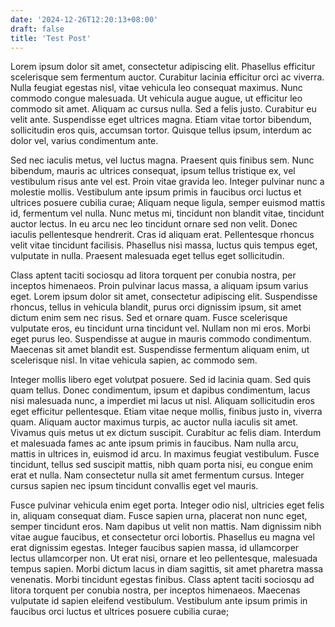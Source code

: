 ```yaml
---
date: '2024-12-26T12:20:13+08:00'
draft: false
title: 'Test Post'
---
```


Lorem ipsum dolor sit amet, consectetur adipiscing elit. Phasellus efficitur scelerisque sem fermentum auctor. Curabitur lacinia efficitur orci ac viverra. Nulla feugiat egestas nisl, vitae vehicula leo consequat maximus. Nunc commodo congue malesuada. Ut vehicula augue augue, ut efficitur leo commodo sit amet. Aliquam ac cursus nulla. Sed a felis justo. Curabitur eu velit ante. Suspendisse eget ultrices magna. Etiam vitae tortor bibendum, sollicitudin eros quis, accumsan tortor. Quisque tellus ipsum, interdum ac dolor vel, varius condimentum ante.

Sed nec iaculis metus, vel luctus magna. Praesent quis finibus sem. Nunc bibendum, mauris ac ultrices consequat, ipsum tellus tristique ex, vel vestibulum risus ante vel est. Proin vitae gravida leo. Integer pulvinar nunc a molestie mollis. Vestibulum ante ipsum primis in faucibus orci luctus et ultrices posuere cubilia curae; Aliquam neque ligula, semper euismod mattis id, fermentum vel nulla. Nunc metus mi, tincidunt non blandit vitae, tincidunt auctor lectus. In eu arcu nec leo tincidunt ornare sed non velit. Donec iaculis pellentesque hendrerit. Cras id aliquam erat. Pellentesque rhoncus velit vitae tincidunt facilisis. Phasellus nisi massa, luctus quis tempus eget, vulputate in nulla. Praesent malesuada eget tellus eget sollicitudin.

Class aptent taciti sociosqu ad litora torquent per conubia nostra, per inceptos himenaeos. Proin pulvinar lacus massa, a aliquam ipsum varius eget. Lorem ipsum dolor sit amet, consectetur adipiscing elit. Suspendisse rhoncus, tellus in vehicula blandit, purus orci dignissim ipsum, sit amet dictum enim sem nec risus. Sed et ornare quam. Fusce scelerisque vulputate eros, eu tincidunt urna tincidunt vel. Nullam non mi eros. Morbi eget purus leo. Suspendisse at augue in mauris commodo condimentum. Maecenas sit amet blandit est. Suspendisse fermentum aliquam enim, ut scelerisque nisl. In vitae vehicula sapien, ac commodo sem.

Integer mollis libero eget volutpat posuere. Sed id lacinia quam. Sed quis quam tellus. Donec condimentum, ipsum et dapibus condimentum, lacus nisi malesuada nunc, a imperdiet mi lacus ut nisl. Aliquam sollicitudin eros eget efficitur pellentesque. Etiam vitae neque mollis, finibus justo in, viverra quam. Aliquam auctor maximus turpis, ac auctor nulla iaculis sit amet. Vivamus quis metus ut ex dictum suscipit. Curabitur ac felis diam. Interdum et malesuada fames ac ante ipsum primis in faucibus. Nam nulla arcu, mattis in ultrices in, euismod id arcu. In maximus feugiat vestibulum. Fusce tincidunt, tellus sed suscipit mattis, nibh quam porta nisi, eu congue enim erat et nulla. Nam consectetur nulla sit amet fermentum cursus. Integer cursus sapien nec ipsum tincidunt convallis eget vel mauris.

Fusce pulvinar vehicula enim eget porta. Integer odio nisl, ultricies eget felis in, aliquam consequat diam. Fusce sapien urna, placerat non nunc eget, semper tincidunt eros. Nam dapibus ut velit non mattis. Nam dignissim nibh vitae augue faucibus, et consectetur orci lobortis. Phasellus eu magna vel erat dignissim egestas. Integer faucibus sapien massa, id ullamcorper lectus ullamcorper non. Ut erat nisi, ornare et leo pellentesque, malesuada tempus sapien. Morbi dictum lacus in diam sagittis, sit amet pharetra massa venenatis. Morbi tincidunt egestas finibus. Class aptent taciti sociosqu ad litora torquent per conubia nostra, per inceptos himenaeos. Maecenas vulputate id sapien eleifend vestibulum. Vestibulum ante ipsum primis in faucibus orci luctus et ultrices posuere cubilia curae; 
